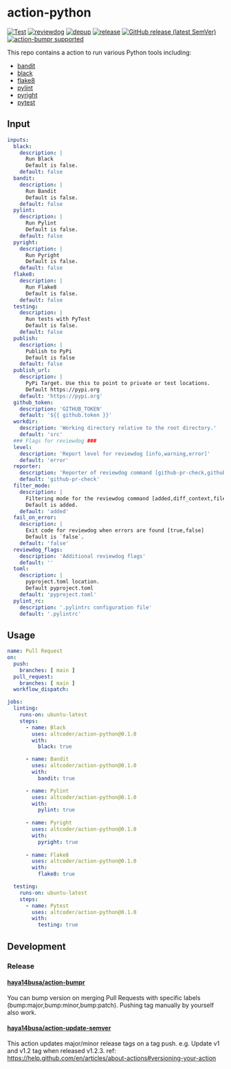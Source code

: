 # action-python
[![Test](https://github.com/altcoder/action-python/workflows/Test/badge.svg)](https://github.com/altcoder/action-python/actions?query=workflow%3ATest)
[![reviewdog](https://github.com/altcoder/action-python/workflows/reviewdog/badge.svg)](https://github.com/altcoder/action-python/actions?query=workflow%3Areviewdog)
[![depup](https://github.com/altcoder/action-python/workflows/depup/badge.svg)](https://github.com/altcoder/action-python/actions?query=workflow%3Adepup)
[![release](https://github.com/altcoder/action-python/workflows/release/badge.svg)](https://github.com/altcoder/action-python/actions?query=workflow%3Arelease)
[![GitHub release (latest SemVer)](https://img.shields.io/github/v/release/altcoder/action-python?logo=github&sort=semver)](https://github.com/altcoder/action-python/releases)
[![action-bumpr supported](https://img.shields.io/badge/bumpr-supported-ff69b4?logo=github&link=https://github.com/haya14busa/action-bumpr)](https://github.com/haya14busa/action-bumpr)

This repo contains a action to run various Python tools including:
- [bandit](https://pypi.org/project/bandit)
- [black](https://pypi.org/project/black)
- [flake8](https://pypi.org/project/flake8)
- [pylint](https://pypi.org/project/pylint)
- [pyright](https://pypi.org/project/pyright)
- [pytest](https://pypi.org/project/pytest)

## Input

```yaml
inputs:
  black:
    description: |
      Run Black
      Default is false.
    default: false
  bandit:
    description: |
      Run Bandit
      Default is false.
    default: false
  pylint:
    description: |
      Run Pylint
      Default is false.
    default: false
  pyright:
    description: |
      Run Pyright
      Default is false.
    default: false
  flake8:
    description: |
      Run Flake8
      Default is false.
    default: false
  testing:
    description: |
      Run tests with PyTest
      Default is false.
    default: false
  publish:
    description: |
      Publish to PyPi
      Default is false
    default: false
  publish_url:
    description: |
      PyPi Target. Use this to point to private or test locations.      
      Default https://pypi.org
    default: 'https://pypi.org'
  github_token:
    description: 'GITHUB_TOKEN'
    default: '${{ github.token }}'
  workdir:
    description: 'Working directory relative to the root directory.'
    default: 'src'
  ### Flags for reviewdog ###
  level:
    description: 'Report level for reviewdog [info,warning,error]'
    default: 'error'
  reporter:
    description: 'Reporter of reviewdog command [github-pr-check,github-pr-review].'
    default: 'github-pr-check'
  filter_mode:
    description: |
      Filtering mode for the reviewdog command [added,diff_context,file,nofilter].
      Default is added.
    default: 'added'
  fail_on_error:
    description: |
      Exit code for reviewdog when errors are found [true,false]
      Default is `false`.
    default: 'false'
  reviewdog_flags:
    description: 'Additional reviewdog flags'
    default: ''
  toml:
    description: |
      pyproject.toml location.
      Default pyproject.toml
    default: 'pyproject.toml'
  pylint_rc:
    description: '.pylintrc configuration file'
    default: '.pylintrc'
```

## Usage

```yaml
name: Pull Request
on:
  push:
    branches: [ main ]
  pull_request:
    branches: [ main ]
  workflow_dispatch:

jobs:
  linting:
    runs-on: ubuntu-latest
    steps:
      - name: Black
        uses: altcoder/action-python@0.1.0
        with:
          black: true

      - name: Bandit
        uses: altcoder/action-python@0.1.0
        with:          
          bandit: true

      - name: Pylint
        uses: altcoder/action-python@0.1.0
        with:
          pylint: true
          
      - name: Pyright
        uses: altcoder/action-python@0.1.0
        with:          
          pyright: true
          
      - name: Flake8
        uses: altcoder/action-python@0.1.0
        with:          
          flake8: true

  testing:
    runs-on: ubuntu-latest
    steps:    
      - name: Pytest
        uses: altcoder/action-python@0.1.0
        with:          
          testing: true
```

## Development

### Release

#### [haya14busa/action-bumpr](https://github.com/haya14busa/action-bumpr)
You can bump version on merging Pull Requests with specific labels (bump:major,bump:minor,bump:patch).
Pushing tag manually by yourself also work.

#### [haya14busa/action-update-semver](https://github.com/haya14busa/action-update-semver)

This action updates major/minor release tags on a tag push. e.g. Update v1 and v1.2 tag when released v1.2.3.
ref: https://help.github.com/en/articles/about-actions#versioning-your-action
